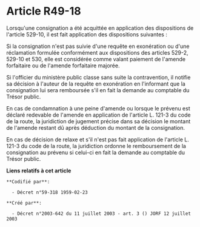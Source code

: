 # Article R49-18

Lorsqu'une consignation a été acquittée en application des dispositions de l'article 529-10, il est fait application des
dispositions suivantes :

Si la consignation n'est pas suivie d'une requête en exonération ou d'une réclamation formulée conformément aux dispositions
des articles 529-2, 529-10 et 530, elle est considérée comme valant paiement de l'amende forfaitaire ou de l'amende
forfaitaire majorée.

Si l'officier du ministère public classe sans suite la contravention, il notifie sa décision à l'auteur de la requête en
exonération en l'informant que la consignation lui sera remboursée s'il en fait la demande au comptable du Trésor public.

En cas de condamnation à une peine d'amende ou lorsque le prévenu est déclaré redevable de l'amende en application de
l'article L. 121-3 du code de la route, la juridiction de jugement précise dans sa décision le montant de l'amende restant dû
après déduction du montant de la consignation.

En cas de décision de relaxe et s'il n'est pas fait application de l'article L. 121-3 du code de la route, la juridiction
ordonne le remboursement de la consignation au prévenu si celui-ci en fait la demande au comptable du Trésor public.

**Liens relatifs à cet article**

	**Codifié par**:

	  - Décret n°59-318 1959-02-23

	**Créé par**:

	  - Décret n°2003-642 du 11 juillet 2003 - art. 3 () JORF 12 juillet 2003
